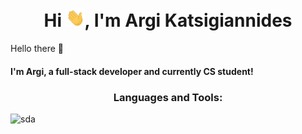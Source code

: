 <h1 align="center">Hi <img src="https://raw.githubusercontent.com/ABSphreak/ABSphreak/master/gifs/Hi.gif" width="30px">, I'm Argi Katsigiannides</h1>

<!-- <h3 align="center">Software Developer | CS student </h3> -->
Hello there 👋

<h4>I'm Argi, a full-stack developer and currently CS student!</h4>

<p>

<h3 align="center">Languages and Tools:</h3>

![sda](https://img.shields.io/badge/Code-<WORD_ON_RIGHT>-informational?style=flat&logo=<LOGO_NAME>&logoColor=white&color=2bbc8a)
